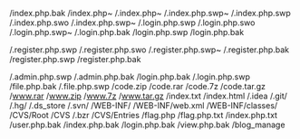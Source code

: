 /index.php.bak
/index.php~
/.index.php~
/.index.php.swp~
/.index.php.swp
/.index.php.swo
/.index.php.swp~
/.login.php.swp
/.login.php.swo
/.login.php.swp~
/.login.php.bak
/login.php.swp
/login.php.bak

/.register.php.swp
/.register.php.swo
/.register.php.swp~
/.register.php.bak
/register.php.swp
/register.php.bak


/.admin.php.swp
/.admin.php.bak
/login.php.bak
/.login.php.swp
/file.php.bak
/.file.php.swp
/code.zip
/code.rar
/code.7z
/code.tar.gz
/www.rar
/www.zip
/www.7z
/www.tar.gz
/index.txt
/index.html
/.idea
/.git/
/.hg/
/.ds_store
/.svn/
/WEB-INF/
/WEB-INF/web.xml
/WEB-INF/classes/
/CVS/Root
/CVS
/.bzr
/CVS/Entries
/flag.php
/flag.php.txt
/index.php.txt
/user.php.bak
/index.php.bak
/login.php.bak
/view.php.bak
/blog_manage